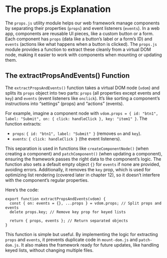 # The props.js Explanation

The `props.js` utility module helps our web framework manage components by separating their properties (`props`) and event listeners (`events`). In a web app, components are reusable UI pieces, like a custom button or a form. Each component has `props` (data like a button’s label or a form’s ID) and `events` (actions like what happens when a button is clicked). The `props.js` module provides a function to extract these cleanly from a virtual DOM node, making it easier to work with components when mounting or updating them.

## The extractPropsAndEvents() Function

The `extractPropsAndEvents()` function takes a virtual DOM node (`vdom`) and splits its `props` object into two parts: `props` (all properties except events and `key`) and `events` (event listeners like `onclick`). It’s like sorting a component’s instructions into “settings” (props) and “actions” (events).

For example, imagine a component node with `vdom.props = { id: "btn1", label: "Submit", on: { click: handleClick }, key: "item1" }`. The function extracts:
- `props`: `{ id: "btn1", label: "Submit" }` (removes `on` and `key`).
- `events`: `{ click: handleClick }` (the event listeners).

This separation is used in functions like `createComponentNode()` (when creating a component) and `patchComponent()` (when updating a component), ensuring the framework passes the right data to the component’s logic. The function also sets a default empty object `{}` for `events` if none are provided, avoiding errors. Additionally, it removes the `key` prop, which is used for optimizing list rendering (covered later in chapter 12), so it doesn’t interfere with the component’s regular properties.

Here’s the code:

```
export function extractPropsAndEvents(vdom) {
  const { on: events = {}, ...props } = vdom.props; // Split props and events
  delete props.key; // Remove key prop for keyed lists

  return { props, events }; // Return separated objects
}
```

This function is simple but useful. By implementing the logic for extracting `props` and `events`, it prevents duplicate code in `mount-dom.js` and `patch-dom.js`. It also makes the framework ready for future updates, like handling keyed lists, without changing multiple files.